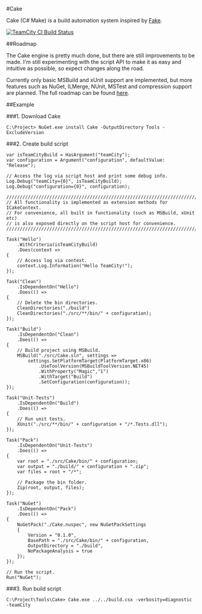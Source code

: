 #Cake

Cake (C# Make) is a build automation system inspired by [Fake](http://fsharp.github.io/FAKE/).

[![TeamCity CI Build Status](http://builds.nullreferenceexception.se/app/rest/builds/buildType:id:Cake_Continuous/statusIcon)](http://builds.nullreferenceexception.se/viewType.html?buildTypeId=Cake_Continuous&guest=1)

##Roadmap

The Cake engine is pretty much done, but there are still improvements to be made. I'm still experimenting with the script API to make it as easy and intuitive as possible, so expect changes along the road.

Currently only basic MSBuild and xUnit support are implemented, but more features such as NuGet, ILMerge, NUnit, MSTest and compression support are planned. The full roadmap can be found [here](https://github.com/patriksvensson/cake/issues/milestones).

##Example

###1. Download Cake

```
C:\Project> NuGet.exe install Cake -OutputDirectory Tools -ExcludeVersion
```

###2. Create build script

```CSharp
var isTeamCityBuild = HasArgument("teamCity");
var configuration = Argument("configuration", defaultValue: "Release");

// Access the log via script host and print some debug info.
Log.Debug("teamCity={0}", isTeamCityBuild);
Log.Debug("configuration={0}", configuration);

////////////////////////////////////////////////////////////////////////////
// All functionality is implemented as extension methods for ICakeContext.
// For convenience, all built in functionality (such as MSBuild, xUnit etc) 
// is also exposed directly on the script host for convenience.
////////////////////////////////////////////////////////////////////////////

Task("Hello")
    .WithCriteria(isTeamCityBuild)
    .Does(context =>
{
    // Access log via context.    
    context.Log.Information("Hello TeamCity!");
});

Task("Clean")
    .IsDependentOn("Hello")
    .Does(() =>
{
    // Delete the bin directories.
    CleanDirectories("./build")
    CleanDirectories("./src/**/bin/" + configuration);
});

Task("Build")
    .IsDependentOn("Clean")
    .Does(() =>
{
    // Build project using MSBuild.
    MSBuild("./src/Cake.sln", settings => 
        settings.SetPlatformTarget(PlatformTarget.x86)
            .UseToolVersion(MSBuildToolVersion.NET45)
            .WithProperty("Magic","1")
            .WithTarget("Build")
            .SetConfiguration(configuration));         
});

Task("Unit-Tests")
    .IsDependentOn("Build")
    .Does(() =>
{
    // Run unit tests.
    XUnit("./src/**/bin/" + configuration + "/*.Tests.dll");
});

Task("Pack")
    .IsDependentOn("Unit-Tests")
    .Does(() =>
{   
    var root = "./src/Cake/bin/" + configuration;
    var output = "./build/" + configuration + ".zip";
    var files = root + "/*";

    // Package the bin folder.
    Zip(root, output, files);
});

Task("NuGet")
    .IsDependentOn("Pack")
    .Does(() =>
{
    NuGetPack("./Cake.nuspec", new NuGetPackSettings
    {
        Version = "0.1.0",
        BasePath = "./src/Cake/bin/" + configuration,
        OutputDirectory = "./build",
        NoPackageAnalysis = true
    });
});

// Run the script.
Run("NuGet");
```

###3. Run build script

```
C:\Project\Tools\Cake> Cake.exe ../../build.csx -verbosity=diagnostic -teamCity
```
